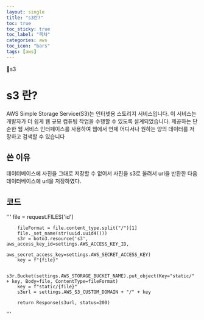 ```yaml
---
layout: single
title: "s3란?"
toc: true
toc_sticky: true
toc_label: "목차"
categories: aws
toc_icon: "bars"
tags: [aws]
---
```


📘s3

# s3 란?
AWS Simple Storage Service(S3)는 인터넷용 스토리지 서비스입니다. 이 서비스는 개발자가 더 쉽게 웹 규모 컴퓨팅 작업을 수행할 수 있도록 설계되었습니다. 
제공하는 단순한 웹 서비스 인터페이스를 사용하여 웹에서 언제 어디서나 원하는 양의 데이터를 저장하고 검색할 수 있습니다

## 쓴 이유
데이터베이스에 사진을 그대로 저장할 수 없어서 사진을 s3로 올려서 url을 반환한 다음 데이터베이스에 url을 저장하였다.

## 코드

'''
        file = request.FILES['id']

        fileFormat = file.content_type.split("/")[1]
        file._set_name(str(uuid.uuid4()))
        s3r = boto3.resource('s3', aws_access_key_id=settings.AWS_ACCESS_KEY_ID,
                             aws_secret_access_key=settings.AWS_SECRET_ACCESS_KEY)
        key = f"{file}"

        s3r.Bucket(settings.AWS_STORAGE_BUCKET_NAME).put_object(Key="static/" + key, Body=file, ContentType=fileFormat)
        key = f"static/{file}"
        s3url = settings.AWS_S3_CUSTOM_DOMAIN + "/" + key
  
        return Response(s3url, status=200)
        
'''